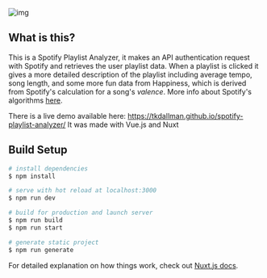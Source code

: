 ![img](https://imgur.com/a/Uh0d6Cx.jpg)

## What is this?

This is a Spotify Playlist Analyzer, it makes an API authentication request with Spotify and retrieves the user playlist data. When a playlist is clicked it gives a more detailed description of the playlist including average tempo, song length, and some more fun data from Happiness, which is derived from Spotify's calculation for a song's _valence_. More info about Spotify's algorithms [here](https://developer.spotify.com/documentation/web-api/reference/tracks/get-audio-features/).

There is a live demo available here: https://tkdallman.github.io/spotify-playlist-analyzer/
It was made with Vue.js and Nuxt



## Build Setup

``` bash
# install dependencies
$ npm install

# serve with hot reload at localhost:3000
$ npm run dev

# build for production and launch server
$ npm run build
$ npm run start

# generate static project
$ npm run generate
```

For detailed explanation on how things work, check out [Nuxt.js docs](https://nuxtjs.org).
